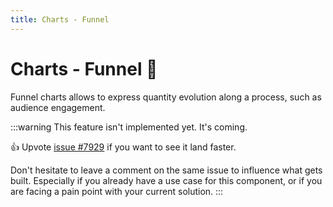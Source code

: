 ```yaml
---
title: Charts - Funnel
---
```


# Charts - Funnel 🚧

<p class="description">Funnel charts allows to express quantity evolution along a process, such as audience engagement.</p>

:::warning
This feature isn't implemented yet. It's coming.

👍 Upvote [issue #7929](https://github.com/mui/mui-x/issues/7929) if you want to see it land faster.

Don't hesitate to leave a comment on the same issue to influence what gets built. Especially if you already have a use case for this component, or if you are facing a pain point with your current solution.
:::
